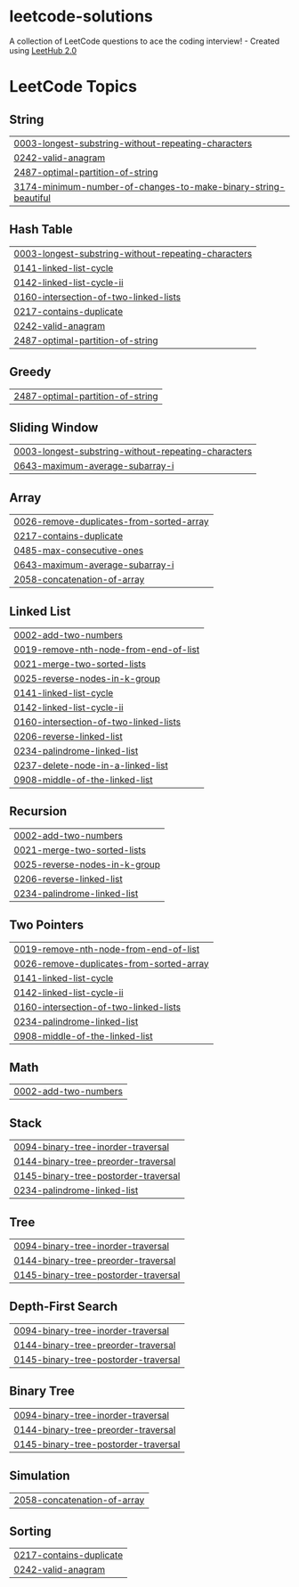 # leetcode-solutions
A collection of LeetCode questions to ace the coding interview! - Created using [LeetHub 2.0](https://github.com/maitreya2954/LeetHub-2.0-Firefox)

<!---LeetCode Topics Start-->
# LeetCode Topics
## String
|  |
| ------- |
| [0003-longest-substring-without-repeating-characters](https://github.com/SanchitB23/leetcode-solutions/tree/master/0003-longest-substring-without-repeating-characters) |
| [0242-valid-anagram](https://github.com/SanchitB23/leetcode-solutions/tree/master/0242-valid-anagram) |
| [2487-optimal-partition-of-string](https://github.com/SanchitB23/leetcode-solutions/tree/master/2487-optimal-partition-of-string) |
| [3174-minimum-number-of-changes-to-make-binary-string-beautiful](https://github.com/SanchitB23/leetcode-solutions/tree/master/3174-minimum-number-of-changes-to-make-binary-string-beautiful) |
## Hash Table
|  |
| ------- |
| [0003-longest-substring-without-repeating-characters](https://github.com/SanchitB23/leetcode-solutions/tree/master/0003-longest-substring-without-repeating-characters) |
| [0141-linked-list-cycle](https://github.com/SanchitB23/leetcode-solutions/tree/master/0141-linked-list-cycle) |
| [0142-linked-list-cycle-ii](https://github.com/SanchitB23/leetcode-solutions/tree/master/0142-linked-list-cycle-ii) |
| [0160-intersection-of-two-linked-lists](https://github.com/SanchitB23/leetcode-solutions/tree/master/0160-intersection-of-two-linked-lists) |
| [0217-contains-duplicate](https://github.com/SanchitB23/leetcode-solutions/tree/master/0217-contains-duplicate) |
| [0242-valid-anagram](https://github.com/SanchitB23/leetcode-solutions/tree/master/0242-valid-anagram) |
| [2487-optimal-partition-of-string](https://github.com/SanchitB23/leetcode-solutions/tree/master/2487-optimal-partition-of-string) |
## Greedy
|  |
| ------- |
| [2487-optimal-partition-of-string](https://github.com/SanchitB23/leetcode-solutions/tree/master/2487-optimal-partition-of-string) |
## Sliding Window
|  |
| ------- |
| [0003-longest-substring-without-repeating-characters](https://github.com/SanchitB23/leetcode-solutions/tree/master/0003-longest-substring-without-repeating-characters) |
| [0643-maximum-average-subarray-i](https://github.com/SanchitB23/leetcode-solutions/tree/master/0643-maximum-average-subarray-i) |
## Array
|  |
| ------- |
| [0026-remove-duplicates-from-sorted-array](https://github.com/SanchitB23/leetcode-solutions/tree/master/0026-remove-duplicates-from-sorted-array) |
| [0217-contains-duplicate](https://github.com/SanchitB23/leetcode-solutions/tree/master/0217-contains-duplicate) |
| [0485-max-consecutive-ones](https://github.com/SanchitB23/leetcode-solutions/tree/master/0485-max-consecutive-ones) |
| [0643-maximum-average-subarray-i](https://github.com/SanchitB23/leetcode-solutions/tree/master/0643-maximum-average-subarray-i) |
| [2058-concatenation-of-array](https://github.com/SanchitB23/leetcode-solutions/tree/master/2058-concatenation-of-array) |
## Linked List
|  |
| ------- |
| [0002-add-two-numbers](https://github.com/SanchitB23/leetcode-solutions/tree/master/0002-add-two-numbers) |
| [0019-remove-nth-node-from-end-of-list](https://github.com/SanchitB23/leetcode-solutions/tree/master/0019-remove-nth-node-from-end-of-list) |
| [0021-merge-two-sorted-lists](https://github.com/SanchitB23/leetcode-solutions/tree/master/0021-merge-two-sorted-lists) |
| [0025-reverse-nodes-in-k-group](https://github.com/SanchitB23/leetcode-solutions/tree/master/0025-reverse-nodes-in-k-group) |
| [0141-linked-list-cycle](https://github.com/SanchitB23/leetcode-solutions/tree/master/0141-linked-list-cycle) |
| [0142-linked-list-cycle-ii](https://github.com/SanchitB23/leetcode-solutions/tree/master/0142-linked-list-cycle-ii) |
| [0160-intersection-of-two-linked-lists](https://github.com/SanchitB23/leetcode-solutions/tree/master/0160-intersection-of-two-linked-lists) |
| [0206-reverse-linked-list](https://github.com/SanchitB23/leetcode-solutions/tree/master/0206-reverse-linked-list) |
| [0234-palindrome-linked-list](https://github.com/SanchitB23/leetcode-solutions/tree/master/0234-palindrome-linked-list) |
| [0237-delete-node-in-a-linked-list](https://github.com/SanchitB23/leetcode-solutions/tree/master/0237-delete-node-in-a-linked-list) |
| [0908-middle-of-the-linked-list](https://github.com/SanchitB23/leetcode-solutions/tree/master/0908-middle-of-the-linked-list) |
## Recursion
|  |
| ------- |
| [0002-add-two-numbers](https://github.com/SanchitB23/leetcode-solutions/tree/master/0002-add-two-numbers) |
| [0021-merge-two-sorted-lists](https://github.com/SanchitB23/leetcode-solutions/tree/master/0021-merge-two-sorted-lists) |
| [0025-reverse-nodes-in-k-group](https://github.com/SanchitB23/leetcode-solutions/tree/master/0025-reverse-nodes-in-k-group) |
| [0206-reverse-linked-list](https://github.com/SanchitB23/leetcode-solutions/tree/master/0206-reverse-linked-list) |
| [0234-palindrome-linked-list](https://github.com/SanchitB23/leetcode-solutions/tree/master/0234-palindrome-linked-list) |
## Two Pointers
|  |
| ------- |
| [0019-remove-nth-node-from-end-of-list](https://github.com/SanchitB23/leetcode-solutions/tree/master/0019-remove-nth-node-from-end-of-list) |
| [0026-remove-duplicates-from-sorted-array](https://github.com/SanchitB23/leetcode-solutions/tree/master/0026-remove-duplicates-from-sorted-array) |
| [0141-linked-list-cycle](https://github.com/SanchitB23/leetcode-solutions/tree/master/0141-linked-list-cycle) |
| [0142-linked-list-cycle-ii](https://github.com/SanchitB23/leetcode-solutions/tree/master/0142-linked-list-cycle-ii) |
| [0160-intersection-of-two-linked-lists](https://github.com/SanchitB23/leetcode-solutions/tree/master/0160-intersection-of-two-linked-lists) |
| [0234-palindrome-linked-list](https://github.com/SanchitB23/leetcode-solutions/tree/master/0234-palindrome-linked-list) |
| [0908-middle-of-the-linked-list](https://github.com/SanchitB23/leetcode-solutions/tree/master/0908-middle-of-the-linked-list) |
## Math
|  |
| ------- |
| [0002-add-two-numbers](https://github.com/SanchitB23/leetcode-solutions/tree/master/0002-add-two-numbers) |
## Stack
|  |
| ------- |
| [0094-binary-tree-inorder-traversal](https://github.com/SanchitB23/leetcode-solutions/tree/master/0094-binary-tree-inorder-traversal) |
| [0144-binary-tree-preorder-traversal](https://github.com/SanchitB23/leetcode-solutions/tree/master/0144-binary-tree-preorder-traversal) |
| [0145-binary-tree-postorder-traversal](https://github.com/SanchitB23/leetcode-solutions/tree/master/0145-binary-tree-postorder-traversal) |
| [0234-palindrome-linked-list](https://github.com/SanchitB23/leetcode-solutions/tree/master/0234-palindrome-linked-list) |
## Tree
|  |
| ------- |
| [0094-binary-tree-inorder-traversal](https://github.com/SanchitB23/leetcode-solutions/tree/master/0094-binary-tree-inorder-traversal) |
| [0144-binary-tree-preorder-traversal](https://github.com/SanchitB23/leetcode-solutions/tree/master/0144-binary-tree-preorder-traversal) |
| [0145-binary-tree-postorder-traversal](https://github.com/SanchitB23/leetcode-solutions/tree/master/0145-binary-tree-postorder-traversal) |
## Depth-First Search
|  |
| ------- |
| [0094-binary-tree-inorder-traversal](https://github.com/SanchitB23/leetcode-solutions/tree/master/0094-binary-tree-inorder-traversal) |
| [0144-binary-tree-preorder-traversal](https://github.com/SanchitB23/leetcode-solutions/tree/master/0144-binary-tree-preorder-traversal) |
| [0145-binary-tree-postorder-traversal](https://github.com/SanchitB23/leetcode-solutions/tree/master/0145-binary-tree-postorder-traversal) |
## Binary Tree
|  |
| ------- |
| [0094-binary-tree-inorder-traversal](https://github.com/SanchitB23/leetcode-solutions/tree/master/0094-binary-tree-inorder-traversal) |
| [0144-binary-tree-preorder-traversal](https://github.com/SanchitB23/leetcode-solutions/tree/master/0144-binary-tree-preorder-traversal) |
| [0145-binary-tree-postorder-traversal](https://github.com/SanchitB23/leetcode-solutions/tree/master/0145-binary-tree-postorder-traversal) |
## Simulation
|  |
| ------- |
| [2058-concatenation-of-array](https://github.com/SanchitB23/leetcode-solutions/tree/master/2058-concatenation-of-array) |
## Sorting
|  |
| ------- |
| [0217-contains-duplicate](https://github.com/SanchitB23/leetcode-solutions/tree/master/0217-contains-duplicate) |
| [0242-valid-anagram](https://github.com/SanchitB23/leetcode-solutions/tree/master/0242-valid-anagram) |
<!---LeetCode Topics End-->